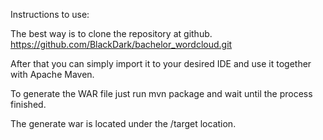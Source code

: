 Instructions to use:

The best way is to clone the repository at github.
https://github.com/BlackDark/bachelor_wordcloud.git


After that you can simply import it to your desired IDE and use it together with Apache Maven.

To generate the WAR file just run mvn package and wait until the process finished.

The generate war is located under the /target location.